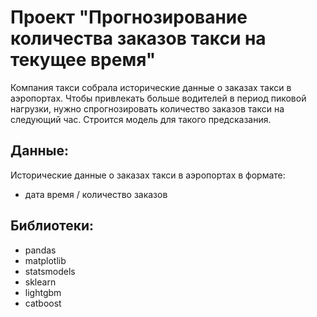 # Проект "Прогнозирование количества заказов такси на текущее время"

Компания такси собрала исторические данные о заказах такси в аэропортах. Чтобы привлекать больше водителей в период пиковой нагрузки, нужно спрогнозировать количество заказов такси на следующий час. Строится модель для такого предсказания.

## Данные:
Исторические данные о заказах такси в аэропортах в формате: 
* дата время / количество заказов

## Библиотеки:
* pandas
* matplotlib
* statsmodels
* sklearn
* lightgbm
* catboost
